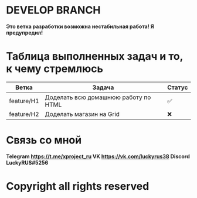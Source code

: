 # DEVELOP BRANCH

**Это ветка разработки возможна нестабильная работа! Я предупредил!**

# Таблица выполненных задач и то, к чему стремлюсь

| Ветка      | Задача                               | Статус             |
|------------|--------------------------------------|--------------------|
| feature/H1 | Доделать всю домашнюю работу по HTML | :white_check_mark: |
| feature/H2 | Доделать магазин на Grid             | :x:                |

# Связь со мной
**Telegram https://t.me/xproject_ru 
VK https://vk.com/luckyrus38
Discord LuckyRUS#5256**

# Copyright all rights reserved
